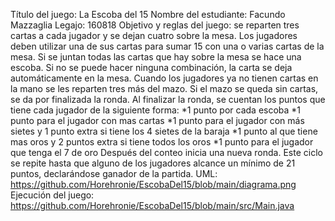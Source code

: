 Título del juego: La Escoba del 15
Nombre del estudiante: Facundo Mazzaglia
Legajo: 160818
Objetivo y reglas del juego: se reparten tres cartas a cada jugador y se dejan cuatro sobre la mesa. 
Los jugadores deben utilizar una de sus cartas para sumar 15 con una o varias cartas de la mesa. Si se juntan todas las cartas que hay sobre la mesa se hace una escoba.
Si no se puede hacer ninguna combinación, la carta se deja automáticamente en la mesa.
Cuando los jugadores ya no tienen cartas en la mano se les reparten tres más del mazo. Si el mazo se queda sin cartas, se da por finalizada la ronda.
Al finalizar la ronda, se cuentan los puntos que tiene cada jugador de la siguiente forma:
*1 punto por cada escoba
*1 punto para el jugador con mas cartas
*1 punto para el jugador con más sietes y 1 punto extra si tiene los 4 sietes de la baraja
*1 punto al que tiene mas oros y 2 puntos extra si tiene todos los oros
*1 punto para el jugador que tenga el 7 de oro
Después del conteo inicia una nueva ronda. Este ciclo se repite hasta que alguno de los jugadores alcance un mínimo de 21 puntos, declarándose ganador de la partida.
UML: https://github.com/Horehronie/EscobaDel15/blob/main/diagrama.png
Ejecución del juego: https://github.com/Horehronie/EscobaDel15/blob/main/src/Main.java
